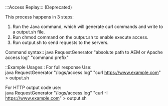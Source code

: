 :::Access Replay::: (Deprecated)

This process happens in 3 steps:
1. Run the Java command, which will generate curl commands and write to a output.sh file.
2. Run chmod command on the output.sh to enable execute access.
3. Run output.sh to send requests to the servers.


Command syntax:: java RequestGenerator "absolute path to AEM or Apache access log" "command prefix"


::Example Usages::
For full response Use:  
java RequestGenerator "/logs/access.log" "curl https://www.example.com" > output.sh

For HTTP output code use:  
java RequestGenerator "/logs/access.log" "curl -I https://www.example.com" > output.sh

